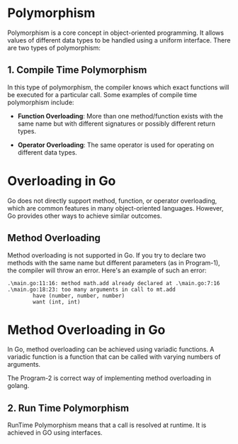 # Polymorphism

Polymorphism is a core concept in object-oriented programming. It allows values of different data types to be handled using a uniform interface. There are two types of polymorphism:

## 1. Compile Time Polymorphism

In this type of polymorphism, the compiler knows which exact functions will be executed for a particular call. Some examples of compile time polymorphism include:

- **Function Overloading**: More than one method/function exists with the same name but with different signatures or possibly different return types.

- **Operator Overloading**: The same operator is used for operating on different data types.

# Overloading in Go

Go does not directly support method, function, or operator overloading, which are common features in many object-oriented languages. However, Go provides other ways to achieve similar outcomes.

## Method Overloading

Method overloading is not supported in Go. If you try to declare two methods with the same name but different parameters (as in Program-1), the compiler will throw an error. Here's an example of such an error:

```plaintext
.\main.go:11:16: method math.add already declared at .\main.go:7:16
.\main.go:18:23: too many arguments in call to mt.add
        have (number, number, number)
        want (int, int)

```

# Method Overloading in Go

In Go, method overloading can be achieved using variadic functions. A variadic function is a function that can be called with varying numbers of arguments. 


The Program-2 is correct way of implementing method overloading in golang.

## 2. Run Time Polymorphism

RunTime Polymorphism means that a call is resolved at runtime. It is achieved in GO using interfaces. 